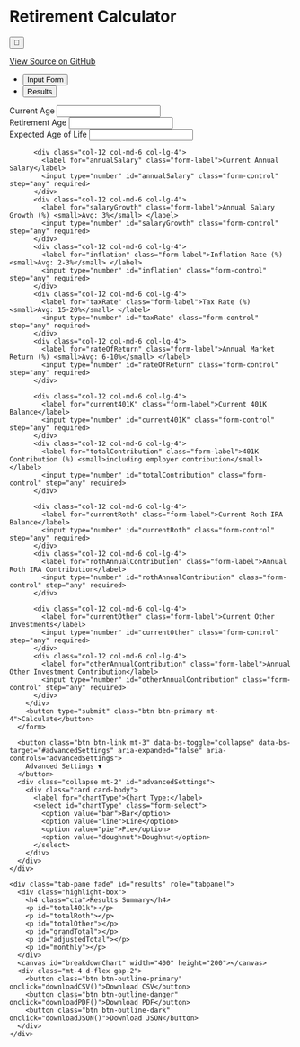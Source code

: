 <!DOCTYPE html>
<html lang="en">
<head>
  <meta charset="UTF-8" />
  <meta name="viewport" content="width=device-width, initial-scale=1.0"/>
  <title>Retirement Calculator</title>
  <meta name="description" content="Interactive Retirement Calculator by Meeks">
  <meta name="author" content="MaddMeeks">
  <meta name="keywords" content="retirement calculator, 401k, roth IRA, investment, budget forecast">
  <link rel="canonical" href="https://github.com/MaddMeeks/Meeks.git">
  <script src="https://cdn.jsdelivr.net/npm/chart.js"></script>
  <script src="https://cdnjs.cloudflare.com/ajax/libs/jsPDF/2.5.1/jspdf.umd.min.js"></script>
  <script src="https://cdnjs.cloudflare.com/ajax/libs/PapaParse/5.3.0/papaparse.min.js"></script>
  <link href="https://cdn.jsdelivr.net/npm/bootstrap@5.3.0/dist/css/bootstrap.min.css" rel="stylesheet">
  <style>
    @import url('https://fonts.googleapis.com/css2?family=Inter:wght@400;600;700&display=swap');

    :root {
      --primary: #4CAF50;
      --primary-dark: #388E3C;
      --bg-light: #f8f9fa;
      --bg-dark: #2c3e50;
      --text-light: #333;
      --text-dark: #f5f5f5;
      --input-bg-light: #fff;
      --input-bg-dark: #34495e;
    }

    body {
      font-family: 'Inter', sans-serif;
      background-color: var(--bg-light);
      color: var(--text-light);
      transition: background-color 0.3s, color 0.3s;
    }

    .dark-mode {
      background-color: var(--bg-dark);
      color: var(--text-dark);
    }

    .dark-mode .card,
    .dark-mode input,
    .dark-mode select {
      background-color: var(--input-bg-dark);
      color: var(--text-dark);
    }

    .dark-mode input,
    .dark-mode select {
      border-color: #555;
    }

    .dark-mode .nav-tabs .nav-link.active {
      background-color: #1e2a36;
      color: #fff;
    }

    .highlight-box {
      background: #d1e7dd;
      border: 1px solid #badbcc;
      border-radius: 10px;
      padding: 1rem;
      margin-bottom: 1rem;
    }

    .dark-mode .highlight-box {
      background: #2d4b3f;
      border-color: #1f392e;
    }

    .cta {
      font-size: 1.2rem;
      font-weight: 600;
      color: var(--primary-dark);
    }
  </style>
</head>
<body>
<div class="container py-5">
  <div class="d-flex justify-content-between align-items-center mb-4">
    <h1 class="text-center flex-grow-1">Retirement Calculator</h1>
    <button class="btn btn-outline-secondary ms-3" onclick="toggleDarkMode()">🌙</button>
  </div>
  <p class="text-center"><a href="https://github.com/MaddMeeks/Meeks.git" target="_blank">View Source on GitHub</a></p>

  <ul class="nav nav-tabs" id="calculatorTabs" role="tablist">
    <li class="nav-item" role="presentation">
      <button class="nav-link active" id="form-tab" data-bs-toggle="tab" data-bs-target="#form" type="button" role="tab">Input Form</button>
    </li>
    <li class="nav-item" role="presentation">
      <button class="nav-link" id="results-tab" data-bs-toggle="tab" data-bs-target="#results" type="button" role="tab">Results</button>
    </li>
  </ul>

  <div class="tab-content mt-4" id="calculatorTabsContent">
    <div class="tab-pane fade show active" id="form" role="tabpanel">
      <!-- Input form content -->
      <form onsubmit="event.preventDefault(); calculate();">
        <div class="row g-3">
          <div class="col-12 col-md-6 col-lg-4">
            <label for="age" class="form-label">Current Age</label>
            <input type="number" id="age" class="form-control" required>
          </div>
          <div class="col-12 col-md-6 col-lg-4">
            <label for="retirementAge" class="form-label">Retirement Age</label>
            <input type="number" id="retirementAge" class="form-control" required>
          </div>
          <div class="col-12 col-md-6 col-lg-4">
            <label for="endAge" class="form-label">Expected Age of Life</label>
            <input type="number" id="endAge" class="form-control" required>
          </div>

          <div class="col-12 col-md-6 col-lg-4">
            <label for="annualSalary" class="form-label">Current Annual Salary</label>
            <input type="number" id="annualSalary" class="form-control" step="any" required>
          </div>
          <div class="col-12 col-md-6 col-lg-4">
            <label for="salaryGrowth" class="form-label">Annual Salary Growth (%) <small>Avg: 3%</small> </label>
            <input type="number" id="salaryGrowth" class="form-control" step="any" required>
          </div>
          <div class="col-12 col-md-6 col-lg-4">
            <label for="inflation" class="form-label">Inflation Rate (%) <small>Avg: 2-3%</small> </label>
            <input type="number" id="inflation" class="form-control" step="any" required>
          </div>
          <div class="col-12 col-md-6 col-lg-4">
            <label for="taxRate" class="form-label">Tax Rate (%) <small>Avg: 15-20%</small> </label>
            <input type="number" id="taxRate" class="form-control" step="any" required>
          </div>
          <div class="col-12 col-md-6 col-lg-4">
            <label for="rateOfReturn" class="form-label">Annual Market Return (%) <small>Avg: 6-10%</small> </label>
            <input type="number" id="rateOfReturn" class="form-control" step="any" required>
          </div>

          <div class="col-12 col-md-6 col-lg-4">
            <label for="current401K" class="form-label">Current 401K Balance</label>
            <input type="number" id="current401K" class="form-control" step="any" required>
          </div>
          <div class="col-12 col-md-6 col-lg-4">
            <label for="totalContribution" class="form-label">401K Contribution (%) <small>including employer contribution</small> </label>
            <input type="number" id="totalContribution" class="form-control" step="any" required>
          </div>

          <div class="col-12 col-md-6 col-lg-4">
            <label for="currentRoth" class="form-label">Current Roth IRA Balance</label>
            <input type="number" id="currentRoth" class="form-control" step="any" required>
          </div>
          <div class="col-12 col-md-6 col-lg-4">
            <label for="rothAnnualContribution" class="form-label">Annual Roth IRA Contribution</label>
            <input type="number" id="rothAnnualContribution" class="form-control" step="any" required>
          </div>

          <div class="col-12 col-md-6 col-lg-4">
            <label for="currentOther" class="form-label">Current Other Investments</label>
            <input type="number" id="currentOther" class="form-control" step="any" required>
          </div>
          <div class="col-12 col-md-6 col-lg-4">
            <label for="otherAnnualContribution" class="form-label">Annual Other Investment Contribution</label>
            <input type="number" id="otherAnnualContribution" class="form-control" step="any" required>
          </div>
        </div>
        <button type="submit" class="btn btn-primary mt-4">Calculate</button>
      </form>

      <button class="btn btn-link mt-3" data-bs-toggle="collapse" data-bs-target="#advancedSettings" aria-expanded="false" aria-controls="advancedSettings">
        Advanced Settings ▼
      </button>
      <div class="collapse mt-2" id="advancedSettings">
        <div class="card card-body">
          <label for="chartType">Chart Type:</label>
          <select id="chartType" class="form-select">
            <option value="bar">Bar</option>
            <option value="line">Line</option>
            <option value="pie">Pie</option>
            <option value="doughnut">Doughnut</option>
          </select>
        </div>
      </div>
    </div>

    <div class="tab-pane fade" id="results" role="tabpanel">
      <div class="highlight-box">
        <h4 class="cta">Results Summary</h4>
        <p id="total401k"></p>
        <p id="totalRoth"></p>
        <p id="totalOther"></p>
        <p id="grandTotal"></p>
        <p id="adjustedTotal"></p>
        <p id="monthly"></p>
      </div>
      <canvas id="breakdownChart" width="400" height="200"></canvas>
      <div class="mt-4 d-flex gap-2">
        <button class="btn btn-outline-primary" onclick="downloadCSV()">Download CSV</button>
        <button class="btn btn-outline-danger" onclick="downloadPDF()">Download PDF</button>
        <button class="btn btn-outline-dark" onclick="downloadJSON()">Download JSON</button>
      </div>
    </div>
  </div>
</div>
<script src="https://cdn.jsdelivr.net/npm/bootstrap@5.3.0/dist/js/bootstrap.bundle.min.js"></script>
<script>
let chart;

function toggleDarkMode() {
  document.body.classList.toggle("dark-mode");
}

function calculate() {
  // Read inputs and parse as floats
  const age = parseInt(document.getElementById("age").value);
  const retirementAge = parseInt(document.getElementById("retirementAge").value);
  const endAge = parseInt(document.getElementById("endAge").value);

  const annualSalary = parseFloat(document.getElementById("annualSalary").value);
  const salaryGrowth = parseFloat(document.getElementById("salaryGrowth").value) / 100;
  const inflation = parseFloat(document.getElementById("inflation").value) / 100;
  const taxRate = parseFloat(document.getElementById("taxRate").value) / 100;
  const rateOfReturn = parseFloat(document.getElementById("rateOfReturn").value) / 100;

  const current401K = parseFloat(document.getElementById("current401K").value);
  const totalContribution = parseFloat(document.getElementById("totalContribution").value) / 100;

  const currentRoth = parseFloat(document.getElementById("currentRoth").value);
  const rothAnnualContribution = parseFloat(document.getElementById("rothAnnualContribution").value);

  const currentOther = parseFloat(document.getElementById("currentOther").value);
  const otherAnnualContribution = parseFloat(document.getElementById("otherAnnualContribution").value);

  // Calculate years until retirement and years in retirement
  const yearsToRetirement = retirementAge - age;
  const yearsInRetirement = endAge - retirementAge;

  // Initialize accumulators for balances over time
  let balance401K = current401K;
  let balanceRoth = currentRoth;
  let balanceOther = currentOther;

  // Arrays for chart data and yearly balances
  const years = [];
  const totalBalances = [];

  // Calculate 401K balance at retirement with annual contributions and growth
  for(let i = 0; i < yearsToRetirement; i++) {
    // Salary growth each year
    const salaryThisYear = annualSalary * Math.pow(1 + salaryGrowth, i);

    // Contribution this year (percentage of salary)
    const contribution401K = salaryThisYear * totalContribution;

    // Grow balance 401K by rate of return and add contribution
    balance401K = (balance401K + contribution401K) * (1 + rateOfReturn);

    // For chart, store total balance this year (just pre-retirement for now)
    years.push(age + i);
    totalBalances.push(balance401K + balanceRoth + balanceOther);
  }

  // Calculate Roth IRA balance growth until retirement with contributions
  for(let i = 0; i < yearsToRetirement; i++) {
    balanceRoth = (balanceRoth + rothAnnualContribution) * (1 + rateOfReturn);
  }

  // Calculate Other investments balance growth until retirement with contributions
  for(let i = 0; i < yearsToRetirement; i++) {
    balanceOther = (balanceOther + otherAnnualContribution) * (1 + rateOfReturn);
  }

// Apply tax to 401K at retirement
const afterTax401K = balance401K * (1 - taxRate);

// Combine totals at retirement using after-tax 401K
const totalAtRetirement = afterTax401K + balanceRoth + balanceOther;

// Adjusted total factoring in inflation to present value
const adjustedTotal = totalAtRetirement / Math.pow(1 + inflation, yearsToRetirement);

// Monthly withdrawal over retirement years
const monthlyWithdrawalBeforeTax = totalAtRetirement / (yearsInRetirement * 12);
const monthlyWithdrawalAfterTax = monthlyWithdrawalBeforeTax; // Already accounted for tax in 401K


  // Output to results fields
  document.getElementById("total401k").textContent = `401K Balance at Retirement (After Tax): $${afterTax401K.toLocaleString(undefined, { minimumFractionDigits: 2, maximumFractionDigits: 2 })}`;
  document.getElementById("totalRoth").textContent = `Roth IRA Balance at Retirement: $${balanceRoth.toLocaleString(undefined, { minimumFractionDigits: 2, maximumFractionDigits: 2 })}`;
  document.getElementById("totalOther").textContent = `Other Investments Balance at Retirement: $${balanceOther.toLocaleString(undefined, { minimumFractionDigits: 2, maximumFractionDigits: 2 })}`;
  document.getElementById("grandTotal").textContent = `Total Savings at Retirement (After Tax): $${totalAtRetirement.toLocaleString(undefined, { minimumFractionDigits: 2, maximumFractionDigits: 2 })}`;
  document.getElementById("adjustedTotal").textContent = `Inflation Adjusted Total (Present Value): $${adjustedTotal.toLocaleString(undefined, { minimumFractionDigits: 2, maximumFractionDigits: 2 })}`;
  document.getElementById("monthly").textContent = `Estimated Monthly Withdrawal (Present Value): $${monthlyWithdrawalAfterTax.toLocaleString(undefined, { minimumFractionDigits: 2, maximumFractionDigits: 2 })}`;

  // Prepare chart data
  const ctx = document.getElementById('breakdownChart').getContext('2d');
  if (chart) {
    chart.destroy();
  }

  const chartType = document.getElementById('chartType').value;

  chart = new Chart(ctx, {
    type: chartType,
    data: {
      labels: ['401K', 'Roth IRA', 'Other Investments'],
      datasets: [{
        label: 'Investment Breakdown',
        data: [afterTax401K.toFixed(2), balanceRoth.toFixed(2), balanceOther.toFixed(2)],
        backgroundColor: [
          'rgba(75, 192, 192, 0.6)',
          'rgba(255, 159, 64, 0.6)',
          'rgba(153, 102, 255, 0.6)'
        ],
        borderColor: [
          'rgba(75, 192, 192, 1)',
          'rgba(255, 159, 64, 1)',
          'rgba(153, 102, 255, 1)'
        ],
        borderWidth: 1
      }]
    },
    options: {
      responsive: true,
      plugins: {
        legend: { position: 'bottom' },
        title: {
          display: true,
          text: 'Investment Breakdown at Retirement'
        }
      }
    }
  });

  // Switch to Results tab so user can immediately see results
  const resultsTab = new bootstrap.Tab(document.querySelector('#results-tab'));
  resultsTab.show();
}

function downloadCSV() {
  // Gather data
  const data = [
    ['Category', 'Amount'],
    ['401K Balance at Retirement', document.getElementById("total401k").textContent.replace(/[^0-9.]/g, '')],
    ['Roth IRA Balance at Retirement', document.getElementById("totalRoth").textContent.replace(/[^0-9.]/g, '')],
    ['Other Investments Balance at Retirement', document.getElementById("totalOther").textContent.replace(/[^0-9.]/g, '')],
    ['Total Savings at Retirement', document.getElementById("grandTotal").textContent.replace(/[^0-9.]/g, '')],
    ['Inflation Adjusted Total (Present Value)', document.getElementById("adjustedTotal").textContent.replace(/[^0-9.]/g, '')],
    ['Estimated Monthly Withdrawal (After Tax)', document.getElementById("monthly").textContent.replace(/[^0-9.]/g, '')],
  ];

  const csv = Papa.unparse(data);

  const blob = new Blob([csv], { type: 'text/csv;charset=utf-8;' });
  const link = document.createElement("a");
  link.href = URL.createObjectURL(blob);
  link.download = "retirement_results.csv";
  link.click();
}

function downloadPDF() {
  const { jsPDF } = window.jspdf;
  const doc = new jsPDF();

  doc.setFontSize(16);
  doc.text("Retirement Calculator Results", 10, 10);

  let y = 20;
  [
    "total401k",
    "totalRoth",
    "totalOther",
    "grandTotal",
    "adjustedTotal",
    "monthly"
  ].forEach(id => {
    const text = document.getElementById(id).textContent;
    doc.text(text, 10, y);
    y += 10;
  });

  doc.save("retirement_results.pdf");
}


function downloadJSON() {
  const data = {
    "401K Balance at Retirement": document.getElementById("total401k").textContent.replace(/[^0-9.]/g, ''),
    "Roth IRA Balance at Retirement": document.getElementById("totalRoth").textContent.replace(/[^0-9.]/g, ''),
    "Other Investments Balance at Retirement": document.getElementById("totalOther").textContent.replace(/[^0-9.]/g, ''),
    "Total Savings at Retirement": document.getElementById("grandTotal").textContent.replace(/[^0-9.]/g, ''),
    "Inflation Adjusted Total (Present Value)": document.getElementById("adjustedTotal").textContent.replace(/[^0-9.]/g, ''),
    "Estimated Monthly Withdrawal (After Tax)": document.getElementById("monthly").textContent.replace(/[^0-9.]/g, '')
  };

  const jsonStr = JSON.stringify(data, null, 2);
  const blob = new Blob([jsonStr], { type: 'application/json' });
  const link = document.createElement('a');
  link.href = URL.createObjectURL(blob);
  link.download = 'retirement_results.json';
  link.click();
}
</script>
</body>
</html>
